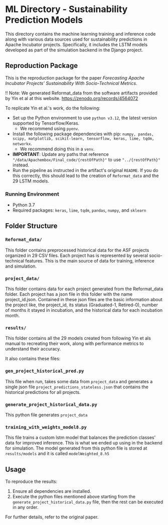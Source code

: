 # ML Directory - Sustainability Prediction Models

This directory contains the machine learning training and inference code along with various data sources  used for sustainability predictions in Apache Incubator projects. Specifically, it includes the LSTM models developed as part of the simulation backend in the Django project.

## Reproduction Package

This is the reproduction package for the paper *Forecasting Apache Incubator Projects’ Sustainability With Socio-Technical Metrics*.

!! Note: We generated Reformat_data from the software artifacts provided by Yin et al at this website. <https://zenodo.org/records/4564072>

To replicate Yin et al.'s work, do the following:

- Set up the Python environment to use `python v3.12`, the latest version supported by Tensorflow/Keras.
  - We recommend using `pyenv`.
- Install the following package dependencies with pip: `numpy, pandas, scipy, matplotlib, scikit-learn, tensorflow, keras, lime, tqdm, networkx`.
  - We recommend doing this in a `venv`.
- **IMPORTANT**: Update any paths that reference `"/data/Apachembox/Final_code/{restOfPath}"` to use `"../{restOfPath}"` instead.
- Run the pipeline as instructed in the artifact's original `README`.
If you do this correctly, this should lead to the creation of `Reformat_data` and the 29 LSTM models.

### Running Environment

- Python 3.7
- Required packages: `keras`, `lime`, `tqdm`, `pandas`, `numpy`, and `sklearn`

## Folder Structure

### `Reformat_data/`

This folder contains preprocessed historical data for the ASF projects organized in 29 CSV files. Each project has is represented by several socio-technical features. This is the main source of data for training, inference and simulation.

### `project_data/`

This folder contains data for each project generated from the Reformat_data folder. Each project has a json file in this folder with the name project_id.json. Contained in these json files are the basic information about the project like, the project_id, its status (Graduated-1, Retired-0), number of months it stayed in incubation, and the historical data for each incubation month.

### `results/`

This folder contains all the 29 models created from following Yin et als manual to recreating their work, along with performance metrics to understand their accuracy.

It also contains these files:

### `gen_project_historical_pred.py`

This file when run, takes some data from `project_data` and generates a single json file `project_predictions_stateless.json` that contains the historical predictions for all projects.

### `generate_project_historical_data.py`

This python file generates `project_data`

### `training_with_weights_model8.py`

This file trains a custom lstm model that balances the prediction classes' data for improved inference. This is what we ended up using in the backend for simulation. The model generated from this python file is stored at `results/models` and it is called `modelWeighted_8.h5`

## Usage

To reproduce the results:

1. Ensure all dependencies are installed.
2. Execute the python files mentioned above starting from the `generate_project_historical_data.py` file, then the rest can be executed in any order.

For further details, refer to the original paper.
